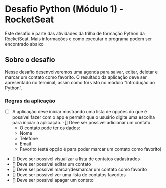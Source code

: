 # Desafio Python (Módulo 1) - RocketSeat
Este desafio é parte das atividades da trilha de formação Python da RocketSeat.
Mais informações e como executar o programa podem ser encontrado abaixo

## Sobre o desafio

Nesse desafio desenvolveremos uma agenda para salvar, editar, deletar e marcar um contato como favorito. O resultado da aplicação deve ser apresentado no terminal, assim como foi visto no módulo “Introdução ao Python”.

### Regras da aplicação

- [ ] A aplicação deve iniciar mostrando uma lista de opções do que é possível fazer com o app e permitir que o usuário digite uma escolha para iniciar a aplicação.
-[] Deve ser possível adicionar um contato
    - O contato pode ter os dados:
    - Nome
    - Telefone
    - Email
    - Favorito (está opção é para poder marcar um contato como favorito)
- [] Deve ser possível visualizar a lista de contatos cadastrados
- [] Deve ser possível editar um contato
- [] Deve ser possível marcar/desmarcar um contato como favorito
- [] Deve ser possível ver uma lista de contatos favoritos
- [] Deve ser possível apagar um contato